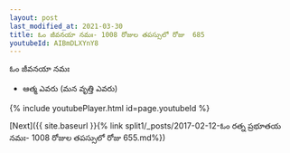```yaml
---
layout: post
last_modified_at: 2021-03-30
title: ఓం జీవనయా నమః- 1008 రోజుల తపస్సులో రోజు  685
youtubeId: AIBmDLXYnY8
---
```

 
 
 ఓం జీవనయా నమః  
 
 -  ఆత్మ ఎవరు (మన వృత్తి ఎవరు) 
 
  
 
  
 
 
 
 
 
 


{% include youtubePlayer.html id=page.youtubeId %}
 
[Next]({{ site.baseurl }}{% link  split1/_posts/2017-02-12-ఓం రత్న ప్రభూతయ నమః- 1008 రోజుల తపస్సులో రోజు  655.md%})
 
